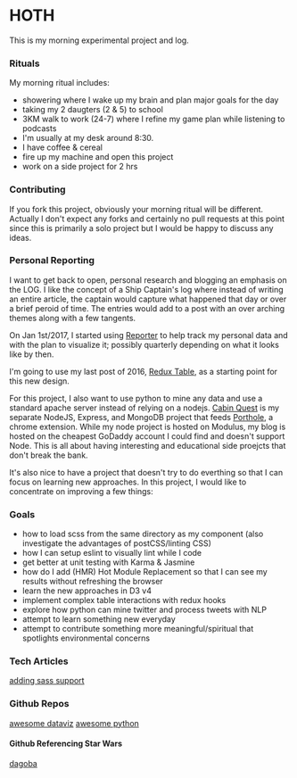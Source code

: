 # HOTH

This is my morning experimental project and log. 

### Rituals

My morning ritual includes:

* showering where I wake up my brain and plan major goals for the day
* taking my 2 daugters (2 & 5) to school
* 3KM walk to work (24-7) where I refine my game plan while listening to podcasts
* I'm usually at my desk around 8:30. 
* I have coffee & cereal 
* fire up my machine and open this project
* work on a side project for 2 hrs 

### Contributing

If you fork this project, obviously your morning ritual will be different. Actually I don't expect any forks and certainly no pull requests at this point since this is primarily a solo project but I would be happy to discuss any ideas.

### Personal Reporting

I want to get back to open, personal research and blogging an emphasis on the LOG. I like the concept of a Ship Captain's log where instead of writing an entire article, the captain would capture what happened that day or over a brief peroid of time. The entries would add to a post with an over arching themes along with a few tangents.    

On Jan 1st/2017, I started using [Reporter](http://www.reporter-app.com/) to help track my personal data and with the plan to visualize it; possibly quarterly depending on what it looks like by then.  

I'm going to use my last post of 2016, [Redux Table](http://headwinds.net/2016/04/redux-data-table/), as a starting point for this new design. 

For this project, I also want to use python to mine any data and use a standard apache server instead of relying on a nodejs. 
[Cabin Quest](http://cabinquest-50966.onmodulus.net/#!/) is my separate NodeJS, Express, and MongoDB project that feeds [Porthole](https://chrome.google.com/webstore/detail/porthole/dilfffpckfhcpgidnmgaeoidgekcjlln?hl=en), a chrome extension. While my node project is hosted on Modulus, my blog is hosted on the cheapest GoDaddy account I could find and doesn't support Node. This is all about having interesting and educational side proejcts that don't break the bank. 

It's also nice to have a project that doesn't try to do everthing so that I can focus on learning new approaches. In this project, I would like to concentrate on improving a few things:

### Goals

* how to load scss from the same directory as my component (also investigate the advantages of postCSS/linting CSS)
* how I can setup eslint to visually lint while I code
* get better at unit testing with Karma & Jasmine 
* how do I add (HMR) Hot Module Replacement so that I can see my results without refreshing the browser
* learn the new approaches in D3 v4
* implement complex table interactions with redux hooks
* explore how python can mine twitter and process tweets with NLP
* attempt to learn something new everyday 
* attempt to contribute something more meaningful/spiritual that spotlights environmental concerns


### Tech Articles
[adding sass support](https://shellmonger.com/2016/01/19/adding-sass-support-to-webpack/)

### Github Repos
[awesome dataviz](https://github.com/fasouto/awesome-dataviz)
[awesome python](https://github.com/vinta/awesome-python)

#### Github Referencing Star Wars
[dagoba](https://github.com/dxnn/dagoba)